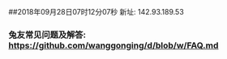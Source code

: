 ##2018年09月28日07时12分07秒 新址: 142.93.189.53
### 兔友常见问题及解答: https://github.com/wanggonging/d/blob/w/FAQ.md
